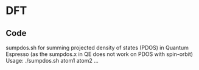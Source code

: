 # DFT
## Code
sumpdos.sh 
for summing projected density of states (PDOS) in Quantum Espresso (as the sumpdos.x in QE does not work on PDOS with spin-orbit)
Usage: ./sumpdos.sh atom1 atom2 ...
